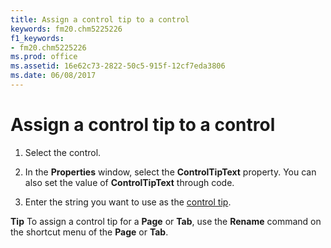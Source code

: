 ```yaml
---
title: Assign a control tip to a control
keywords: fm20.chm5225226
f1_keywords:
- fm20.chm5225226
ms.prod: office
ms.assetid: 16e62c73-2822-50c5-915f-12cf7eda3806
ms.date: 06/08/2017
---
```



# Assign a control tip to a control




1. Select the control.
    
2. In the **Properties** window, select the **ControlTipText** property. You can also set the value of **ControlTipText** through code.
    
3. Enter the string you want to use as the [control tip](glossary-vba.md).
    




 **Tip**  To assign a control tip for a **Page** or **Tab**, use the **Rename** command on the shortcut menu of the **Page** or **Tab**.


